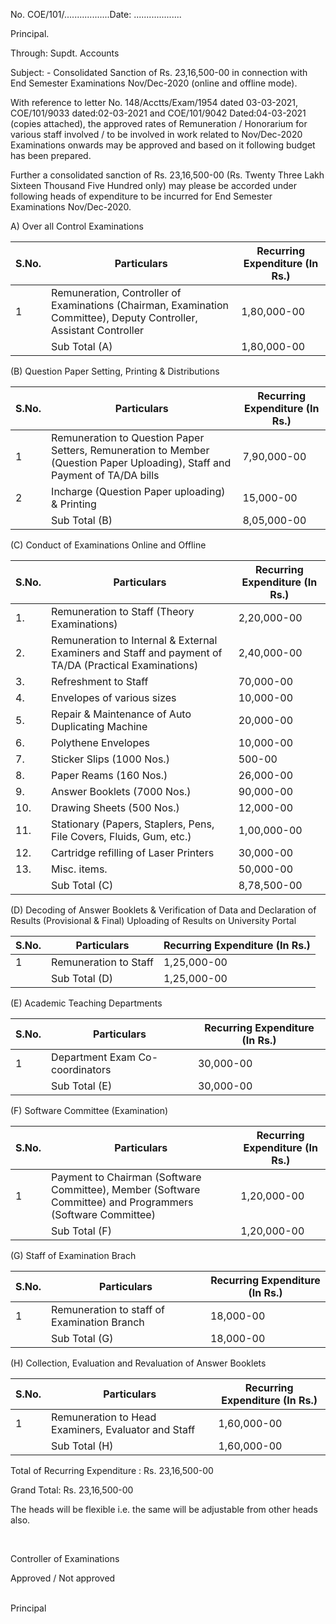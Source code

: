 
No. COE/101/..................Date: ...................

Principal.

Through: Supdt. Accounts

Subject: - Consolidated Sanction of Rs. 23,16,500-00 in connection with End Semester Examinations Nov/Dec-2020 (online and offline mode).

With reference to letter No. 148/Acctts/Exam/1954 dated 03-03-2021, COE/101/9033 dated:02-03-2021 and COE/101/9042 Dated:04-03-2021 (copies attached), the approved rates of Remuneration / Honorarium for various staff involved / to be involved in work related to Nov/Dec-2020 Examinations onwards may be approved and based on it following budget has been prepared.

Further a consolidated sanction of Rs. 23,16,500-00 (Rs. Twenty Three Lakh Sixteen Thousand Five Hundred only) may please be accorded under following heads of expenditure to be incurred for End Semester Examinations Nov/Dec-2020.


A) Over all Control Examinations

| S.No. | Particulars                                                                                                                    | Recurring Expenditure  (In Rs.) |
|-------|--------------------------------------------------------------------------------------------------------------------------------|---------------------------------|
| 1     | Remuneration, Controller of Examinations (Chairman, Examination Committee), Deputy Controller, Assistant Controller | 1,80,000-00                     |
|       | Sub Total (A)                                                                                                                  | 1,80,000-00                     |


(B)  Question Paper Setting, Printing & Distributions

| S.No. | Particulars                                                                                                                  | Recurring Expenditure  (In Rs.) |
|-------|------------------------------------------------------------------------------------------------------------------------------|---------------------------------|
| 1     | Remuneration to Question Paper Setters, Remuneration to Member (Question Paper Uploading), Staff and Payment of  TA/DA bills | 7,90,000-00                     |
| 2     | Incharge (Question Paper uploading) & Printing                                                                               | 15,000-00                       |
|       | Sub Total (B)                                                                                                                | 8,05,000-00                     |

(C) Conduct of Examinations Online and Offline

| S.No.     | Particulars                                                                                           | Recurring Expenditure  (In Rs.) |
|-----------|-------------------------------------------------------------------------------------------------------|---------------------------------|
| 1.        | Remuneration to Staff (Theory Examinations)                                                           | 2,20,000-00                     |
| 2.        | Remuneration to Internal & External Examiners and Staff and payment of TA/DA (Practical Examinations) | 2,40,000-00                     |
| 3.        | Refreshment to Staff                                                                                  | 70,000-00                       |
| 4.        | Envelopes of various sizes                                                                            | 10,000-00                       |
| 5.        | Repair & Maintenance of Auto Duplicating Machine                                                      | 20,000-00                       |
| 6.        | Polythene Envelopes                                                                                   | 10,000-00                       |
| 7.        | Sticker Slips (1000 Nos.)                                                                             | 500-00                          |
| 8.        | Paper Reams (160 Nos.)                                                                                | 26,000-00                       |
| 9.        | Answer Booklets (7000 Nos.)                                                                           | 90,000-00                       |
| 10.       | Drawing Sheets (500 Nos.)                                                                             | 12,000-00                       |
| 11.       | Stationary (Papers, Staplers, Pens, File Covers, Fluids, Gum, etc.)                                   | 1,00,000-00                     |
| 12.       | Cartridge refilling of Laser Printers                                                                 | 30,000-00                       |
| 13.       | Misc. items.                                                                                          | 50,000-00                       |
|           | Sub Total (C)                                                                                         | 8,78,500-00                     |

(D) Decoding of Answer Booklets & Verification of Data and Declaration of Results (Provisional & Final) Uploading of Results on University Portal

| S.No. | Particulars           | Recurring Expenditure  (In Rs.) |
|-------|-----------------------|---------------------------------|
| 1     | Remuneration to Staff | 1,25,000-00                     |
|       |  Sub Total (D)        | 1,25,000-00                     |

(E) Academic Teaching Departments

| S.No. | Particulars                     | Recurring Expenditure  (In Rs.) |
|-------|---------------------------------|---------------------------------|
| 1     | Department Exam Co-coordinators | 30,000-00                       |
|       | Sub Total (E)                   | 30,000-00                       |

(F) Software Committee (Examination)

| S.No. | Particulars                                                                                                 | Recurring Expenditure  (In Rs.) |
|-------|-------------------------------------------------------------------------------------------------------------|---------------------------------|
| 1     | Payment to Chairman (Software Committee), Member (Software Committee) and Programmers (Software Committee)  | 1,20,000-00                     |
|       | Sub Total (F)                                                                                               | 1,20,000-00                     |

(G) Staff of Examination Brach

| S.No. | Particulars                                 | Recurring Expenditure  (In Rs.) |
|-------|---------------------------------------------|---------------------------------|
| 1     | Remuneration to staff of Examination Branch | 18,000-00                       |
|       | Sub Total (G)                               | 18,000-00                       |

(H) Collection, Evaluation and Revaluation of Answer Booklets

| S.No. | Particulars                                          | Recurring Expenditure  (In Rs.) |
|-------|------------------------------------------------------|---------------------------------|
| 1     | Remuneration to Head Examiners, Evaluator and Staff  | 1,60,000-00                     |
|       | Sub Total (H)                                        | 1,60,000-00                     |


Total of Recurring Expenditure		: Rs. 23,16,500-00

Grand Total: Rs. 23,16,500-00

The heads will be flexible i.e. the same will be adjustable from other heads also.

</BR>


Controller of Examinations
</BR>

Approved / Not approved
</BR>
</BR>

Principal
